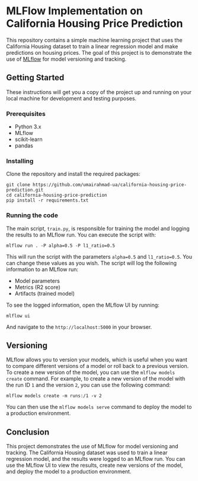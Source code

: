 # MLFlow Implementation on California Housing Price Prediction

This repository contains a simple machine learning project that uses the California Housing dataset to train a linear regression model and make predictions on housing prices. The goal of this project is to demonstrate the use of [MLflow](https://mlflow.org/) for model versioning and tracking.

## Getting Started

These instructions will get you a copy of the project up and running on your local machine for development and testing purposes.

### Prerequisites

- Python 3.x
- MLflow
- scikit-learn
- pandas

### Installing

Clone the repository and install the required packages:
```
git clone https://github.com/umairahmad-ua/california-housing-price-prediction.git
cd california-housing-price-prediction
pip install -r requirements.txt
```


### Running the code

The main script, `train.py`, is responsible for training the model and logging the results to an MLflow run. You can execute the script with:
```
mlflow run . -P alpha=0.5 -P l1_ratio=0.5
```

This will run the script with the parameters `alpha=0.5` and `l1_ratio=0.5`. You can change these values as you wish. The script will log the following information to an MLflow run:

- Model parameters
- Metrics (R2 score)
- Artifacts (trained model)

To see the logged information, open the MLflow UI by running:
```
mlflow ui
```

And navigate to the `http://localhost:5000` in your browser.

## Versioning

MLflow allows you to version your models, which is useful when you want to compare different versions of a model or roll back to a previous version. To create a new version of the model, you can use the `mlflow models create` command. For example, to create a new version of the model with the run ID `1` and the version `2`, you can use the following command:
```
mlflow models create -m runs:/1 -v 2
```

You can then use the `mlflow models serve` command to deploy the model to a production environment.

## Conclusion

This project demonstrates the use of MLflow for model versioning and tracking. The California Housing dataset was used to train a linear regression model, and the results were logged to an MLflow run. You can use the MLflow UI to view the results, create new versions of the model, and deploy the model to a production environment.
